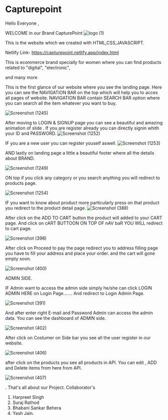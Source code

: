 # Capturepoint 
Hello Everyone ,

WELCOME in our Brand CapturePoint
![logo (1)](https://user-images.githubusercontent.com/119473352/232507589-2eb09168-8fb8-4aba-b65b-78761750de83.png)


This is the website which we created with HTML,CSS,JAVASCRIPT.



Netlify Link- https://capturepoint.netlify.app/index.html

This is ecommerce brand specially for women where you can find products related to 
"digital",
"electronic",

and many more


This is the first glance of our website where you see the landing page.
Here you can see the NAVIGATION BAR on the top which will help you to acces all pages of website.
NAVIGATION BAR contain SEARCH BAR option where you can search all the item whatever you want to buy.

![Screenshot (1245)](https://user-images.githubusercontent.com/119473352/232508197-fc87759b-667c-47f4-8d8d-90d782811623.png)




After moving to LOGIN & SIGNUP page you can see a beautiful and amazing animation of slide .
If you are register already you can directly signin whith your ID and PASSWORD.
![Screenshot (1252)](https://user-images.githubusercontent.com/119473352/232508600-f6e95f04-e97a-44e2-acd7-1e48842763c2.png)



IF you are a new user you can register youself aswell.
![Screenshot (1253)](https://user-images.githubusercontent.com/119473352/232508433-89ddede5-654b-48c2-a973-fa1dc8ae6425.png)




AND lastly on landing page a little a beautiful footer where all the details about BRAND.

![Screenshot (1249)](https://user-images.githubusercontent.com/119473352/232509118-6c02b4c0-a7d5-430c-96a6-44a64c3ab647.png)


ON top if you click any category or you search anything you will redirect to products page.

![Screenshot (1254)](https://user-images.githubusercontent.com/119473352/232509736-acc6f277-8b8e-4d1c-8bc4-b1cf48b13b20.png)

 

IF you want to know about product more particularly press on that product you redirect to the product detail page.
![Screenshot (388)](https://user-images.githubusercontent.com/114987574/221414172-f627b83e-42a8-47ae-ac14-ce2b06a789cc.png)


After click on the ADD TO CART button the product will added to your CART page.
And click on cART BUTTOON ON TOP OF nAV baR YOU WILL redirect to cart page.

![Screenshot (398)](https://user-images.githubusercontent.com/114987574/221475059-b036f94c-1353-48c2-ba87-7fdf631ec850.png)

After click on Proceed to pay the page redirect you to address filling page you have to fill your address and place your order.
and the cart will gone empty soon.

![Screenshot (400)](https://user-images.githubusercontent.com/114987574/221475634-3e3abfd6-c570-4d10-88f2-557bc148d98d.png)


ADMIN SIDE.

IF Admin want to access the admin side simply he/she can click LOGIN ADMIN HERE on Login Page.......
And redirect to Login Admin Page.

![Screenshot (391)](https://user-images.githubusercontent.com/114987574/221415209-f999968f-8623-4d3b-a7e3-0bcd6f956215.png)

And after enter right E-mail and Password Admin can access the admin data.
You can see the dashboard of ADMIN side.

![Screenshot (402)](https://user-images.githubusercontent.com/114987574/221478843-1740b7e1-d673-43b1-8333-54d4dc920006.png)

After click on Costumer on Side bar you see all the user register in our website.

![Screenshot (406)](https://user-images.githubusercontent.com/114987574/221481382-5db755f9-b435-41d3-b7bb-db93f26cafd2.png)

after click on the products you see all products in API.
You can edit , ADD and Delete items from here from API.

![Screenshot (407)](https://user-images.githubusercontent.com/114987574/221481729-a7ff4651-605a-4f13-9d9e-0a9c8fc3a43c.png)

.
That's all about our Project.
Collaborator's
1) Harpreet Singh
2) Suraj Rathod
3) Bhabani Sankar Behera
4) Yash Jain.
